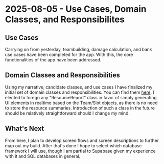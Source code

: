 # 2025-08-05 - Use Cases, Domain Classes, and Responsibilites

## Use Cases
Carrying on from yesterday, teambuilding, damage calculation, and bank use cases have been completed for the app. With this, the core functionalities of the app have been addressed.

## Domain Classes and Responsibilities
Using my narrative, candidate classes, and use cases I have finalized my initial set of domain classes and responsibilities. You can find them [here](docs/ood_process/classes-and-responsibilities.md). I elected to forego any "ResourceReport" class in favor of simply generating UI elements in realtime based on the Team/Slot objects, as there is no need to store the resource summaries. Introduction of such a class in the future should be relatively straightforward should I change my mind.

## What's Next
From here, I plan to develop screen flows and screen descriptions to further map out my build. After that's done I hope to select which database framework I will use, though I am partial to Supabase given my experience with it and SQL databases in general.
